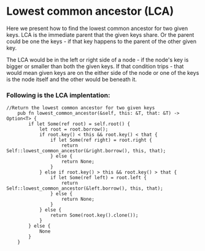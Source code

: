 # Lowest common ancestor (LCA)

Here we present how to find the lowest common ancestor for two given keys. LCA is the 
immediate parent that the given keys share. Or the parent could be one the keys - if that 
key happens to the parent of the other given key.

The LCA would be in the left or right side of a node - if the node's key is bigger or 
smaller than both the given keys. If that condition trips - that would mean given keys 
are on the either side of the node or one of the keys is the node itself and the other 
would be beneath it.

### Following is the LCA implentation:
```rust, ignore
//Return the lowest common ancestor for two given keys
    pub fn lowest_common_ancestor(&self, this: &T, that: &T) -> Option<T> {
        if let Some(ref root) = self.root() {
            let root = root.borrow();
            if root.key() < this && root.key() < that {
                if let Some(ref right) = root.right {
                    return Self::lowest_common_ancestor(&right.borrow(), this, that);
                } else {
                    return None;
                }
            } else if root.key() > this && root.key() > that {
                if let Some(ref left) = root.left {
                    return Self::lowest_common_ancestor(&left.borrow(), this, that);
                } else {
                    return None;
                }
            } else {
                return Some(root.key().clone());
            }
        } else {
            None
        }
    }
```  
